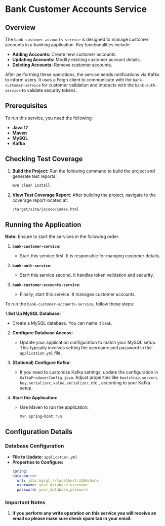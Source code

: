 # Bank Customer Accounts Service

## Overview

The `bank-customer-accounts-service` is designed to manage customer accounts in a banking application. Key functionalities include:

- **Adding Accounts:** Create new customer accounts.
- **Updating Accounts:** Modify existing customer account details.
- **Deleting Accounts:** Remove customer accounts.

After performing these operations, the service sends notifications via Kafka to inform users. It uses a Feign client to communicate with the `bank-customer-service` for customer validation and interacts with the `bank-auth-service` to validate security tokens.

## Prerequisites

To run this service, you need the following:

- **Java 17**
- **Maven**
- **MySQL**
- **Kafka**

## Checking Test Coverage

1. **Build the Project:**
   Run the following command to build the project and generate test reports:
   ```sh
   mvn clean install
   ```
2. **View Test Coverage Report:**
   After building the project, navigate to the coverage report located at:
   ```sh
   /target/site/jacoco/index.html
   ```
   
## Running the Application

**Note:** Ensure to start the services in the following order:

1. **`bank-customer-service`**:
   - Start this service first. It is responsible for manging customer details.

2. **`bank-auth-service`**:
   - Start this service second. It handles token validation and security.

3. **`bank-customer-accounts-service`**:
   - Finally, start this service. It manages customer accounts.


To run the `bank-customer-accounts-service`, follow these steps:

1.**Set Up MySQL Database:**
   - Create a MySQL database. You can name it `bank`.

2. **Configure Database Access:**
   - Update your application configuration to match your MySQL setup. This typically involves setting the username and password in the `application.yml` file.

3. **(Optional) Configure Kafka:**
   - If you need to customize Kafka settings, update the configuration in `KafkaProducerConfig.java`. Adjust properties like `bootstrap.servers`, `key.serializer`, `value.serializer`, etc., according to your Kafka setup.

4. **Start the Application:**
   - Use Maven to run the application:
     ```sh
     mvn spring-boot:run
     ```

## Configuration Details

### Database Configuration

- **File to Update:** `application.yml`
- **Properties to Configure:**
  ```yml
  spring:
  datasource:
    url: jdbc:mysql://localhost:3306/bank
    username: your_database_username
    password: your_database_password
  ```
### Important Notes
1. **If you perform any write operation on this service you will receive an email so please make sure check spam tab in your email.**